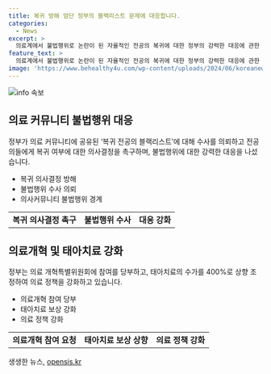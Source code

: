 ```yaml
---
title: 복귀 방해 엄단 정부의 블랙리스트 문제에 대응합니다.
categories:
  - News
excerpt: >
  의료계에서 불법행위로 논란이 된 자율적인 전공의 복귀에 대한 정부의 강력한 대응에 관한 기사입니다. 정부는 블랙리스트 작성과 전공의의 복귀를 방해하는 행위를 수사 의뢰하고, 복귀 여부에 대한 전공의들의 신속한 의사결정을 촉구했습니다. 또한, 잘못된 법 해석으로 수련병원에 손해배상 소송을 제기한 전공의들에 대한 질타를 표명했으며, 전공의의 출근율과 태아치료 수가 상향 조정될 예정임을 전했습니다. 해당 내용은 중대본에서의 회의를 통해 다음 주에 전공의 처분 조치 발표가 이뤄질 예정임을 알린 것과 함께, 의료계의 참여를 당부하고 있습니다.
feature_text: >
  의료계에서 불법행위로 논란이 된 자율적인 전공의 복귀에 대한 정부의 강력한 대응에 관한 기사입니다. 정부는 블랙리스트 작성과 전공의의 복귀를 방해하는 행위를 수사 의뢰하고, 복귀 여부에 대한 전공의들의 신속한 의사결정을 촉구했습니다. 또한, 잘못된 법 해석으로 수련병원에 손해배상 소송을 제기한 전공의들에 대한 질타를 표명했으며, 전공의의 출근율과 태아치료 수가 상향 조정될 예정임을 전했습니다. 해당 내용은 중대본에서의 회의를 통해 다음 주에 전공의 처분 조치 발표가 이뤄질 예정임을 알린 것과 함께, 의료계의 참여를 당부하고 있습니다.
image: 'https://www.behealthy4u.com/wp-content/uploads/2024/06/koreanews.jpg'
---
```


<p><img src="https://www.behealthy4u.com/wp-content/uploads/2024/06/koreanews.jpg" alt="info 속보" /></p>

<h2 data-ke-size="size26">의료 커뮤니티 불법행위 대응</h2>

<p data-ke-size="size16">정부가 의료 커뮤니티에 공유된 ‘복귀 전공의 블랙리스트’에 대해 수사를 의뢰하고 전공의들에게 복귀 여부에 대한 의사결정을 촉구하며, 불법행위에 대한 강력한 대응을 나섰습니다.</p>

<ul>
  <li>복귀 의사결정 방해</li>
  <li>불법행위 수사 의뢰</li>
  <li>의사커뮤니티 불법행위 경계</li>
</ul>

<table>
  <tr>
    <td style="text-align: center; height: 17px;"><b>복귀 의사결정 촉구</b></td>
    <td style="text-align: center; height: 17px;"><b>불법행위 수사</b></td>
    <td style="text-align: center; height: 17px;"><b>대응 강화</b></td>
  </tr>
</table>

<h2 data-ke-size="size26">의료개혁 및 태아치료 강화</h2>

<p data-ke-size="size16">정부는 의료 개혁특별위원회에 참여를 당부하고, 태아치료의 수가를 400%로 상향 조정하여 의료 정책을 강화하고 있습니다.</p>

<ul>
  <li>의료개혁 참여 당부</li>
  <li>태아치료 보상 강화</li>
  <li>의료 정책 강화</li>
</ul>

<table>
  <tr>
    <td style="text-align: center; height: 17px;"><b>의료개혁 참여 요청</b></td>
    <td style="text-align: center; height: 17px;"><b>태아치료 보상 상향</b></td>
    <td style="text-align: center; height: 17px;"><b>의료 정책 강화</b></td>
  </tr>
</table>

<p data-ke-size="size16"></p>
생생한 뉴스, <a href="https://opensis.kr" rel="dofollow">opensis.kr</a>


